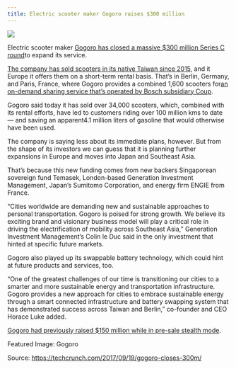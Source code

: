 ```yaml
---
title: Electric scooter maker Gogoro raises $300 million 
---
```


![](http://img2.tuicool.com/yqaENb2.jpg!web)

Electric scooter maker [Gogoro has closed a massive $300 million Series C round](https://www.gogoro.com/press/2017-09-19/gogoro-announces-series-c-investment-round/)to expand its service.

[The company has sold scooters in its native Taiwan since 2015](https://techcrunch.com/2015/06/17/gogoro-is-almost-gogo/), and it Europe it offers them on a short-term rental basis. That’s in Berlin, Germany, and Paris, France, where Gogoro provides a combined 1,600 scooters for[an on-demand sharing service that’s operated by Bosch subsidiary Coup](https://techcrunch.com/2016/08/03/with-10000-smartscooters-sold-gogogo-powers-up-a-rental-service-with-bosch-in-berlin/).

Gogoro said today it has sold over 34,000 scooters, which, combined with its rental efforts, have led to customers riding over 100 million kms to date — and saving an apparent4.1 million liters of gasoline that would otherwise have been used.

The company is saying less about its immediate plans, however. But from the shape of its investors we can guess that it is planning further expansions in Europe and moves into Japan and Southeast Asia.

That’s because this new funding comes from new backers Singaporean sovereign fund Temasek, London-based Generation Investment Management, Japan’s Sumitomo Corporation, and energy firm ENGIE from France.

“Cities worldwide are demanding new and sustainable approaches to personal transportation. Gogoro is poised for strong growth. We believe its exciting brand and visionary business model will play a critical role in driving the electrification of mobility across Southeast Asia,” Generation Investment Management’s Colin le Duc said in the only investment that hinted at specific future markets.

Gogoro also played up its swappable battery technology, which could hint at future products and services, too.

“One of the greatest challenges of our time is transitioning our cities to a smarter and more sustainable energy and transportation infrastructure. Gogoro provides a new approach for cities to embrace sustainable energy through a smart connected infrastructure and battery swapping system that has demonstrated success across Taiwan and Berlin,” co-founder and CEO Horace Luke added.

[Gogoro had previously raised $150 million while in pre-sale stealth mode](https://techcrunch.com/2015/01/05/after-raising-150-million-in-stealth-mode-what-the-heck-is-gogoro/).

Featured Image: Gogoro

Source: https://techcrunch.com/2017/09/19/gogoro-closes-300m/ 